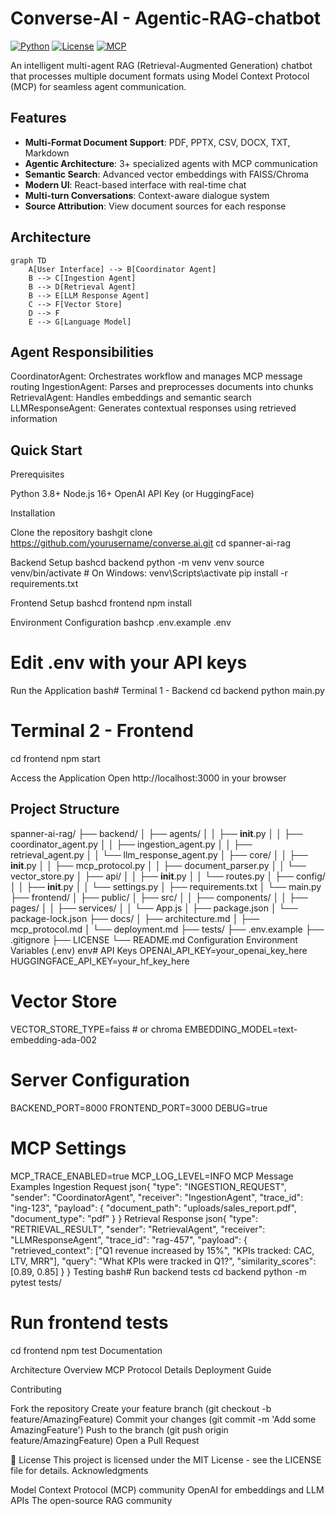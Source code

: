 # Converse-AI - Agentic-RAG-chatbot


[![Python](https://img.shields.io/badge/Python-3.8+-blue.svg)](https://python.org)
[![License](https://img.shields.io/badge/License-MIT-green.svg)](LICENSE)
[![MCP](https://img.shields.io/badge/MCP-Enabled-purple.svg)](https://github.com/modelcontextprotocol)

An intelligent multi-agent RAG (Retrieval-Augmented Generation) chatbot that processes multiple document formats using Model Context Protocol (MCP) for seamless agent communication.

##  Features

- **Multi-Format Document Support**: PDF, PPTX, CSV, DOCX, TXT, Markdown
- **Agentic Architecture**: 3+ specialized agents with MCP communication
- **Semantic Search**: Advanced vector embeddings with FAISS/Chroma
- **Modern UI**: React-based interface with real-time chat
- **Multi-turn Conversations**: Context-aware dialogue system
- **Source Attribution**: View document sources for each response

##  Architecture

```mermaid
graph TD
    A[User Interface] --> B[Coordinator Agent]
    B --> C[Ingestion Agent]
    B --> D[Retrieval Agent] 
    B --> E[LLM Response Agent]
    C --> F[Vector Store]
    D --> F
    E --> G[Language Model]
```
## Agent Responsibilities

 CoordinatorAgent: Orchestrates workflow and manages MCP message routing 
 IngestionAgent: Parses and preprocesses documents into chunks
 RetrievalAgent: Handles embeddings and semantic search
 LLMResponseAgent: Generates contextual responses using retrieved information

## Quick Start
Prerequisites

Python 3.8+
Node.js 16+
OpenAI API Key (or HuggingFace)

Installation

Clone the repository
bashgit clone https://github.com/yourusername/converse.ai.git
cd spanner-ai-rag

Backend Setup
bashcd backend
python -m venv venv
source venv/bin/activate  # On Windows: venv\Scripts\activate
pip install -r requirements.txt

Frontend Setup
bashcd frontend
npm install

Environment Configuration
bashcp .env.example .env
# Edit .env with your API keys

Run the Application
bash# Terminal 1 - Backend
cd backend
python main.py

# Terminal 2 - Frontend
cd frontend
npm start

Access the Application
Open http://localhost:3000 in your browser

## Project Structure
spanner-ai-rag/
├── backend/
│   ├── agents/
│   │   ├── __init__.py
│   │   ├── coordinator_agent.py
│   │   ├── ingestion_agent.py
│   │   ├── retrieval_agent.py
│   │   └── llm_response_agent.py
│   ├── core/
│   │   ├── __init__.py
│   │   ├── mcp_protocol.py
│   │   ├── document_parser.py
│   │   └── vector_store.py
│   ├── api/
│   │   ├── __init__.py
│   │   └── routes.py
│   ├── config/
│   │   ├── __init__.py
│   │   └── settings.py
│   ├── requirements.txt
│   └── main.py
├── frontend/
│   ├── public/
│   ├── src/
│   │   ├── components/
│   │   ├── pages/
│   │   ├── services/
│   │   └── App.js
│   ├── package.json
│   └── package-lock.json
├── docs/
│   ├── architecture.md
│   ├── mcp_protocol.md
│   └── deployment.md
├── tests/
├── .env.example
├── .gitignore
├── LICENSE
└── README.md
   Configuration
Environment Variables (.env)
env# API Keys
OPENAI_API_KEY=your_openai_key_here
HUGGINGFACE_API_KEY=your_hf_key_here

# Vector Store
VECTOR_STORE_TYPE=faiss  # or chroma
EMBEDDING_MODEL=text-embedding-ada-002

# Server Configuration
BACKEND_PORT=8000
FRONTEND_PORT=3000
DEBUG=true

# MCP Settings
MCP_TRACE_ENABLED=true
MCP_LOG_LEVEL=INFO
  MCP Message Examples
Ingestion Request
json{
  "type": "INGESTION_REQUEST",
  "sender": "CoordinatorAgent",
  "receiver": "IngestionAgent",
  "trace_id": "ing-123",
  "payload": {
    "document_path": "uploads/sales_report.pdf",
    "document_type": "pdf"
  }
}
Retrieval Response
json{
  "type": "RETRIEVAL_RESULT",
  "sender": "RetrievalAgent", 
  "receiver": "LLMResponseAgent",
  "trace_id": "rag-457",
  "payload": {
    "retrieved_context": ["Q1 revenue increased by 15%", "KPIs tracked: CAC, LTV, MRR"],
    "query": "What KPIs were tracked in Q1?",
    "similarity_scores": [0.89, 0.85]
  }
}
 Testing
bash# Run backend tests
cd backend
python -m pytest tests/

# Run frontend tests
cd frontend
npm test
 Documentation

Architecture Overview
MCP Protocol Details
Deployment Guide

 Contributing

Fork the repository
Create your feature branch (git checkout -b feature/AmazingFeature)
Commit your changes (git commit -m 'Add some AmazingFeature')
Push to the branch (git push origin feature/AmazingFeature)
Open a Pull Request

📄 License
This project is licensed under the MIT License - see the LICENSE file for details.
 Acknowledgments

Model Context Protocol (MCP) community
OpenAI for embeddings and LLM APIs
The open-source RAG community

 
